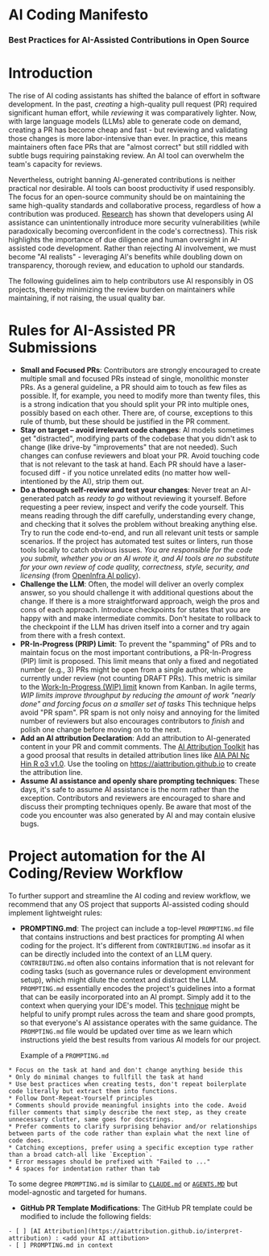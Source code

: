 # AI Coding Manifesto

### Best Practices for AI-Assisted Contributions in Open Source

# Introduction

The rise of AI coding assistants has shifted the balance of effort in software development.
In the past, *creating* a high-quality pull request (PR) required significant human effort, while *reviewing* it was comparatively lighter.
Now, with large language models (LLMs) able to generate code on demand, creating a PR has become cheap and fast - but reviewing and validating those changes is more labor-intensive than ever.
In practice, this means maintainers often face PRs that are "almost correct" but still riddled with subtle bugs requiring painstaking review. An AI tool can overwhelm the team's capacity for reviews.

Nevertheless, outright banning AI-generated contributions is neither practical nor desirable.
AI tools can boost productivity if used responsibly. The focus for an open-source community should be on maintaining the same high-quality standards and collaborative process, regardless of how a contribution was produced. [Research](https://dev.to/goern/ai-generated-code-quality-in-open-source-cce#:~:text=Evidence,inevitably%20reproducing%20these%20flaws) has shown that developers using AI assistance can unintentionally introduce more security vulnerabilities (while paradoxically becoming overconfident in the code's correctness).
This risk highlights the importance of due diligence and human oversight in AI-assisted code development.
Rather than rejecting AI involvement, we must become "AI realists" - leveraging AI's benefits while doubling down on transparency, thorough review, and education to uphold our standards.

The following guidelines aim to help contributors use AI responsibly in OS projects, thereby minimizing the review burden on maintainers while maintaining, if not raising, the usual quality bar.

# Rules for AI-Assisted PR Submissions
* **Small and Focused PRs**: Contributors are strongly encouraged to create multiple small and focused PRs instead of single, monolithic monster PRs.
  As a general guideline, a PR should aim to touch as few files as possible.
  If, for example, you need to modify more than twenty files, this is a strong indication that you should split your PR into multiple ones, possibly based on each other.
  There are, of course, exceptions to this rule of thumb, but these should be justified in the PR comment.
* **Stay on target – avoid irrelevant code changes**: AI models sometimes get "distracted", modifying parts of the codebase that you didn't ask to change (like drive-by "improvements" that are not needed).
  Such changes can confuse reviewers and bloat your PR.
  Avoid touching code that is not relevant to the task at hand. Each PR should have a laser-focused diff - if you notice unrelated edits (no matter how well-intentioned by the AI), strip them out.
* **Do a thorough self-review and test your changes**: Never treat an AI-generated patch as _ready to go_ without reviewing it yourself.
  Before requesting a peer review, inspect and verify the code yourself.
  This means reading through the diff carefully, understanding every change, and checking that it solves the problem without breaking anything else.
  Try to run the code end-to-end, and run all relevant unit tests or sample scenarios.
  If the project has automated test suites or linters, run those tools locally to catch obvious issues.
  _You are responsible for the code you submit, whether you or an AI wrote it, and AI tools are no substitute for your own review of code quality, correctness, style, security, and licensing_ (from [OpenInfra AI policy](https://openinfra.org/legal/ai-policy/#:~:text=As%20a%20contributor%2C%20you%20are,correctness%2C%20style%2C%20security%2C%20and%20licensing)).
* **Challenge the LLM**: Often, the model will deliver an overly complex answer, so you should challenge it with additional questions about the change.
  If there is a more straightforward approach, weigh the pros and cons of each approach. Introduce checkpoints for states that you are happy with and make intermediate commits.
  Don't hesitate to rollback to the checkpoint if the LLM has driven itself into a corner and try again from there with a fresh context.
* **PR-In-Progress (PRIP) Limit**: To prevent the "spamming" of PRs and to maintain focus on the most important contributions, a PR-In-Progress (PIP) limit is proposed. This limit means that only a fixed and negotiated number (e.g., 3) PRs might be open from a single author, which are currently under review (not counting DRAFT PRs).
  This metric is similar to the [Work-In-Progress (WIP) limit](https://www.atlassian.com/agile/kanban/wip-limits#:~:text=WIP%20limits%20improve%20throughput%20and,valuable%20tool%20in%20agile%20development) known from Kanban.
  In agile terms, *WIP limits improve throughput by reducing the amount of work "nearly done" and forcing focus on a smaller set of tasks* This technique helps avoid "PR spam".
  PR spam is not only noisy and annoying for the limited number of reviewers but also encourages contributors to *finish* and polish one change before moving on to the next.
* **Add an AI attribution Declaration**: Add an attribution to AI-generated content in your PR and commit comments.
  The [AI Attribution Toolkit](https://aiattribution.github.io/) has a good proosal that results in detailed attribution lines like [AIA PAI Nc Hin R o3 v1.0](https://aiattribution.github.io/statements/AIA-PAI-Nc-Hin-R-?model=o3-v10).
  Use the tooling on https://aiattribution.github.io to create the attribution line.
* **Assume AI assistance and openly share prompting techniques**: These days, it's safe to assume AI assistance is the norm rather than the exception.
  Contributors and reviewers are encouraged to share and discuss their prompting techniques openly.
  Be aware that most of the code you encounter was also generated by AI and may contain elusive bugs.

# Project automation for the AI Coding/Review Workflow

To further support and streamline the AI coding and review workflow, we recommend that any OS project that supports AI-assisted coding should implement lightweight rules:

* **PROMPTING.md**: The project can include a top-level `PROMPTING.md` file that contains instructions and best practices for prompting AI when coding for the project.
  It's different from `CONTRIBUTING.md` insofar as it can be directly included into the context of an LLM query.
  `CONTRIBUTING.md` often also contains information that is not relevant for coding tasks (such as governance rules or development environment setup), which might dilute the context and distract the LLM.
  `PROMPTING.md` essentially encodes the project's guidelines into a format that can be easily incorporated into an AI prompt.
  Simply add it to the context when querying your IDE's model.
  This [technique](https://www.reddit.com/r/SoftwareEngineering/comments/1kjwiso/maintaining_code_quality_with_widespread_ai/#:~:text=5,or%20alike%20across%20the%20team) might be helpful to unify prompt rules across the team and share good prompts, so that everyone's AI assistance operates with the same guidance.
  The `PROMPTING.md` file would be updated over time as we learn which instructions yield the best results from various AI models for our project.

  Example of a `PROMPTING.md`

```
* Focus on the task at hand and don't change anything beside this
* Only do minimal changes to fullfill the task at hand
* Use best practices when creating tests, don't repeat boilerplate code literally but extract them into functions.
* Follow Dont-Repeat-Yourself principles
* Comments should provide meaningful insights into the code. Avoid filler comments that simply describe the next step, as they create unnecessary clutter, same goes for docstrings.
* Prefer comments to clarify surprising behavior and/or relationships between parts of the code rather than explain what the next line of code does.
* Catching exceptions, prefer using a specific exception type rather than a broad catch-all like `Exception`.
* Error messages should be prefixed with "Failed to ..."
* 4 spaces for indentation rather than tab
```

To some degree `PROMPTING.md` is similar to [`CLAUDE.md`](https://docs.anthropic.com/en/docs/claude-code/memory#how-claude-looks-up-memories) or [`AGENTS.MD`](https://agentsmd.net/AGENTS.md) but model-agnostic and targeted for humans.

* **GitHub PR Template Modifications**: The GitHub PR template could be modified to include the following fields:

```
- [ ] [AI Attribution](https://aiattribution.github.io/interpret-attribution) : <add your AI attibution>
- [ ] PROMPTING.md in context
```

